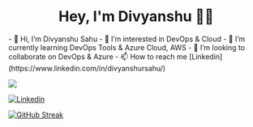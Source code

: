 <h1 align="center">Hey, I'm Divyanshu 👨‍💻</h1>
- 👋 Hi,  I’m Divyanshu Sahu
- 👀 I’m interested in DevOps & Cloud
- 🌱 I’m currently learning DevOps Tools & Azure Cloud, AWS
- 💞️ I’m looking to collaborate on DevOps & Azure 
- 📫 How to reach me [Linkedin](https://www.linkedin.com/in/divyanshursahu/)

![](https://komarev.com/ghpvc/?username=divyanshursahu&color=green)

<a href="https://www.linkedin.com/in/divyanshursahu/"><img src="https://img.shields.io/static/v1?logo=Linkedin&label=&message=Linkedin&color=36393f&style=flat-square" alt="Linkedin"></a>

<!---
divyanshursahu/divyanshursahu is a ✨ special ✨ repository because its `README.md` (this file) appears on your GitHub profile.
You can click the Preview link to take a look at your changes.
--->
[![GitHub Streak](https://github-readme-streak-stats.herokuapp.com?user=divyanshu&date_format=j%20M%5B%20Y%5D)](https://git.io/streak-stats)

